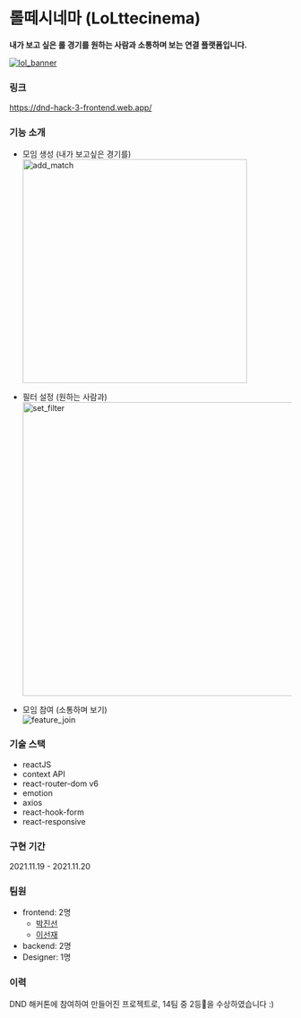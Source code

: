 # 롤떼시네마 (LoLttecinema)

<b>내가 보고 싶은 롤 경기를 원하는 사람과 소통하며 보는 연결 플랫폼입니다.</b>

<a href="https://dnd-hack-3-frontend.web.app/">
    <img src="https://user-images.githubusercontent.com/31176502/142759248-1ed272a2-4aa3-4c45-9b6a-9b79fa9e78ef.png" alt="lol_banner" title="lol_banner"  />
</a>

### 링크
https://dnd-hack-3-frontend.web.app/

### 기능 소개
- 모임 생성 (내가 보고싶은 경기를)
  <br/><img src="https://user-images.githubusercontent.com/31176502/142759521-c6bd3f78-20e4-4317-aa44-f54225570513.png" alt="add_match" title="add_match" height="400" />

- 필터 설정 (원하는 사람과)
  <br/><img src="https://user-images.githubusercontent.com/31176502/142759535-38d5c2c5-fc9d-4663-b163-550ea76d7615.png" alt="set_filter" title="set_filter" height="525"  />
- 모임 참여 (소통하며 보기)
  <br/><img src="https://user-images.githubusercontent.com/31176502/142759708-671717b5-91fe-4b24-9796-62594c3493a8.gif" alt="feature_join" title="feature_join"  />

### 기술 스택
- reactJS
- context API
- react-router-dom v6
- emotion
- axios
- react-hook-form
- react-responsive

### 구현 기간
2021.11.19 - 2021.11.20

### 팀원
- frontend: 2명 
  - [박진선](https://github.com/jinsunee)
  - [이선재](https://github.com/Sunjae95)
- backend: 2명
- Designer: 1명

### 이력
DND 해커톤에 참여하여 만들어진 프로젝트로, 14팀 중 2등🥈을 수상하였습니다 :)
